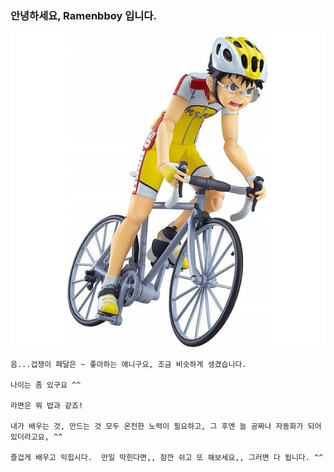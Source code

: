 ### 안녕하세요, Ramenbboy 입니다.

![겁쟁이 페달](README-images/1a56111086.jpg)

```자기소개 페이지 작성하기'''
음...겁쟁이 페달은 ~ 좋아하는 애니구요, 조금 비슷하게 생겼습니다. 

나이는 좀 있구요 ^^

라면은 뭐 밥과 같죠! 

내가 배우는 것, 만드는 것 모두 온전한 노력이 필요하고, 그 후엔 늘 공짜나 자동화가 되어 있더라고요, ^^ 

즐겁게 배우고 익힙시다.  만일 막힌다면,, 잠깐 쉬고 또 해보세요,, 그러면 다 됩니다. ^^

```
